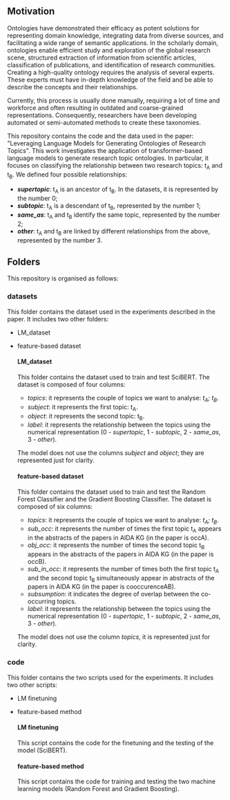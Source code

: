 ## Motivation

Ontologies have demonstrated their efficacy as potent solutions for representing domain knowledge, integrating data from diverse sources, and facilitating a wide range of semantic applications. In the scholarly domain, ontologies enable efficient study and exploration of the global research scene, structured extraction of information from scientific articles, classification of publications, and identification of research communities.
Creating a high-quality ontology requires the analysis of several experts. These experts must have in-depth knowledge of the field and be able to describe the concepts and their relationships. 

Currently, this process is usually done manually, requiring a lot of time and workforce and often resulting in outdated and coarse-grained representations. Consequently, researchers have been developing automated or semi-automated methods to create these taxonomies.


This repository contains the code and the data used in the paper: "Leveraging Language Models for Generating Ontologies of Research Topics". This work investigates the application of transformer-based language models to generate research topic ontologies.
In particular, it focuses on classifying the relationship between two research topics: t<sub>A</sub> and t<sub>B</sub>.
We defined four possible relationships:
 - ***supertopic***: t<sub>A</sub> is an ancestor of t<sub>B</sub>. In the datasets, it is represented by the number 0;
 - ***subtopic***: t<sub>A</sub> is a descendant of t<sub>B</sub>, represented by the number 1;
 - ***same_as***: t<sub>A</sub> and t<sub>B</sub> identify the same topic, represented by the number 2;
 - ***other***: t<sub>A</sub> and t<sub>B</sub> are linked by different relationships from the above, represented by the number 3.



## Folders

This repository is organised as follows:

### datasets
This folder contains the dataset used in the experiments described in the paper. It includes two other folders:
- LM_dataset
- feature-based dataset

  #### LM_dataset
  This folder contains the dataset used to train and test SciBERT.
  The dataset is composed of four columns:
  - _topics_:
  	it represents the couple of topics we want to analyse: _t<sub>A</sub>; t<sub>B</sub>_.  
  - _subject_:
  	it represents the first topic: t<sub>A</sub>. 
  - _object_:
  	it represents the second topic: t<sub>B</sub>.
  - _label_:
    it represents the relationship between the topics using the numerical representation (0 - _supertopic_, 1 - _subtopic_, 2 - _same_as_, 3 - _other_).
  
  The model does not use the columns _subject_ and _object_; they are represented just for clarity. 
  
  #### feature-based dataset
  This folder contains the dataset used to train and test the Random Forest Classifier and the Gradient Boosting Classifier.
  The dataset is composed of six columns:
  - _topics_:
  	it represents the couple of topics we want to analyse: _t<sub>A</sub>; t<sub>B</sub>_.  
  - _sub_occ_:
  	it represents the number of times the first topic t<sub>A</sub> appears in the abstracts of the papers in AIDA KG (in the paper is occA).
  - _obj_occ_:
  	it represents the number of times the second topic t<sub>B</sub> appears in the abstracts of the papers in AIDA KG (in the paper is occB).
  - _sub_in_occ_:
  	it represents the number of times both the first topic t<sub>A</sub> and the second topic t<sub>B</sub> simultaneously appear in abstracts of the papers in AIDA KG (in the paper is cooccurenceAB).
  - _subsumption_: 
  	it indicates the degree of overlap between the co-occurring topics. 
  - _label_:
  	it represents the relationship between the topics using the numerical representation (0 - _supertopic_, 1 - _subtopic_, 2 - _same_as_, 3 - _other_).
  
  The model does not use the column _topics_, it is represented just for clarity. 
  

### code
This folder contains the two scripts used for the experiments. It includes two other scripts:
- LM finetuning
- feature-based method

    #### LM finetuning
    This script contains the code for the finetuning and the testing of the model (SciBERT).
    
    #### feature-based method
    This script contains the code for training and testing the two machine learning models (Random Forest and Gradient Boosting). 

